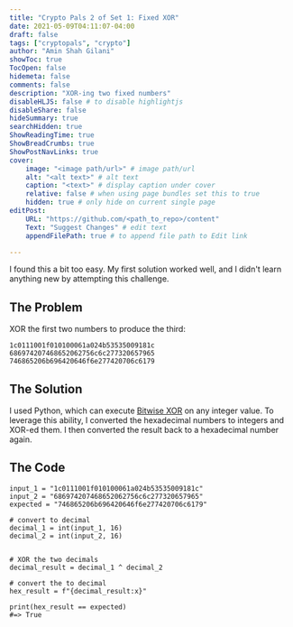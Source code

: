 ```yaml
---
title: "Crypto Pals 2 of Set 1: Fixed XOR"
date: 2021-05-09T04:11:07-04:00
draft: false
tags: ["cryptopals", "crypto"]
author: "Amin Shah Gilani"
showToc: true
TocOpen: false
hidemeta: false
comments: false
description: "XOR-ing two fixed numbers"
disableHLJS: false # to disable highlightjs
disableShare: false
hideSummary: true
searchHidden: true
ShowReadingTime: true
ShowBreadCrumbs: true
ShowPostNavLinks: true
cover:
    image: "<image path/url>" # image path/url
    alt: "<alt text>" # alt text
    caption: "<text>" # display caption under cover
    relative: false # when using page bundles set this to true
    hidden: true # only hide on current single page
editPost:
    URL: "https://github.com/<path_to_repo>/content"
    Text: "Suggest Changes" # edit text
    appendFilePath: true # to append file path to Edit link

---
```


I found this a bit too easy. My first solution worked well, and I didn't learn anything new by attempting this challenge.

## The Problem

XOR the first two numbers to produce the third:

```
1c0111001f010100061a024b53535009181c
686974207468652062756c6c277320657965
746865206b696420646f6e277420706c6179
```

## The Solution

I used Python, which can execute [Bitwise XOR](https://en.wikipedia.org/wiki/Bitwise_operation#XOR) on any integer value. To leverage this ability, I converted the hexadecimal numbers to integers and XOR-ed them. I then converted the result back to a hexadecimal number again.


## The Code

```
input_1 = "1c0111001f010100061a024b53535009181c"
input_2 = "686974207468652062756c6c277320657965"
expected = "746865206b696420646f6e277420706c6179"

# convert to decimal
decimal_1 = int(input_1, 16)
decimal_2 = int(input_2, 16)


# XOR the two decimals
decimal_result = decimal_1 ^ decimal_2

# convert the to decimal
hex_result = f"{decimal_result:x}"

print(hex_result == expected)
#=> True
```